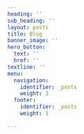 ```yaml
---
heading: ''
sub_heading: ''
layout: posts
title: Blog
banner_image: ''
hero_button:
  text: ''
  href: ''
textline: ''
menu:
  navigation:
    identifier: _posts
    weight: 3
  footer:
    identifier: _posts
    weight: 1

---
```

